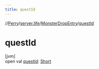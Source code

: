 ```yaml
---
title: questId
---
```

//[Perry](../../../index.html)/[server.life](../index.html)/[MonsterDropEntry](index.html)/[questId](quest-id.html)



# questId



[jvm]\
open val [questId](quest-id.html): [Short](https://kotlinlang.org/api/latest/jvm/stdlib/kotlin/-short/index.html)




